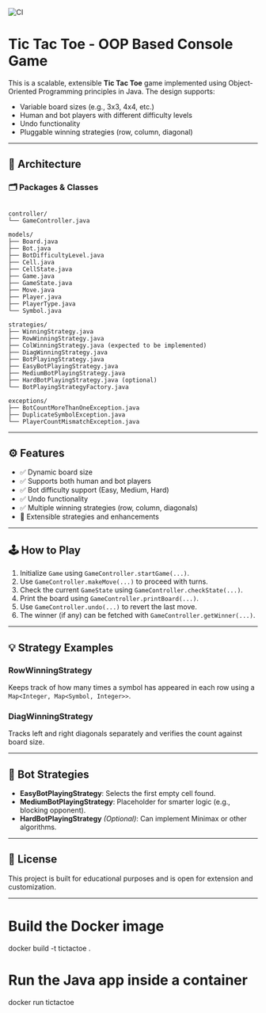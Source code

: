 ![CI](https://github.com/Srikantmahapatro0/Tic-Tac-Toe/actions/workflows/ci.yml/badge.svg)

# Tic Tac Toe - OOP Based Console Game

This is a scalable, extensible **Tic Tac Toe** game implemented using Object-Oriented Programming principles in Java. The design supports:

- Variable board sizes (e.g., 3x3, 4x4, etc.)
- Human and bot players with different difficulty levels
- Undo functionality
- Pluggable winning strategies (row, column, diagonal)

---

## 🧱 Architecture

### 🗂 Packages & Classes

```

controller/
└── GameController.java

models/
├── Board.java
├── Bot.java
├── BotDifficultyLevel.java
├── Cell.java
├── CellState.java
├── Game.java
├── GameState.java
├── Move.java
├── Player.java
├── PlayerType.java
└── Symbol.java

strategies/
├── WinningStrategy.java
├── RowWinningStrategy.java
├── ColWinningStrategy.java (expected to be implemented)
├── DiagWinningStrategy.java
├── BotPlayingStrategy.java
├── EasyBotPlayingStrategy.java
├── MediumBotPlayingStrategy.java
├── HardBotPlayingStrategy.java (optional)
└── BotPlayingStrategyFactory.java

exceptions/
├── BotCountMoreThanOneException.java
├── DuplicateSymbolException.java
└── PlayerCountMismatchException.java

```

---

## ⚙️ Features

- ✅ Dynamic board size
- ✅ Supports both human and bot players
- ✅ Bot difficulty support (Easy, Medium, Hard)
- ✅ Undo functionality
- ✅ Multiple winning strategies (row, column, diagonals)
- 🚧 Extensible strategies and enhancements

---

## 🕹️ How to Play

1. Initialize `Game` using `GameController.startGame(...)`.
2. Use `GameController.makeMove(...)` to proceed with turns.
3. Check the current `GameState` using `GameController.checkState(...)`.
4. Print the board using `GameController.printBoard(...)`.
5. Use `GameController.undo(...)` to revert the last move.
6. The winner (if any) can be fetched with `GameController.getWinner(...)`.

---

## 💡 Strategy Examples

### RowWinningStrategy
Keeps track of how many times a symbol has appeared in each row using a `Map<Integer, Map<Symbol, Integer>>`.

### DiagWinningStrategy
Tracks left and right diagonals separately and verifies the count against board size.

---

## 🤖 Bot Strategies

- **EasyBotPlayingStrategy**: Selects the first empty cell found.
- **MediumBotPlayingStrategy**: Placeholder for smarter logic (e.g., blocking opponent).
- **HardBotPlayingStrategy** *(Optional)*: Can implement Minimax or other algorithms.

---

## 📄 License

This project is built for educational purposes and is open for extension and customization.

---
# Build the Docker image
docker build -t tictactoe .

# Run the Java app inside a container
docker run tictactoe

